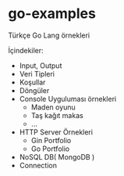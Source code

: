 # go-examples
Türkçe Go Lang örnekleri

İçindekiler:
  - Input, Output
  - Veri Tipleri
  - Koşullar
  - Döngüler
  - Console Uyguluması örnekleri
    - Maden oyunu
    - Taş kağıt makas
    - ...
  - HTTP Server Örnekleri
    - Gin Portfolio
    - Go Portfolio
  - NoSQL DB( MongoDB )
   - Connection

  
